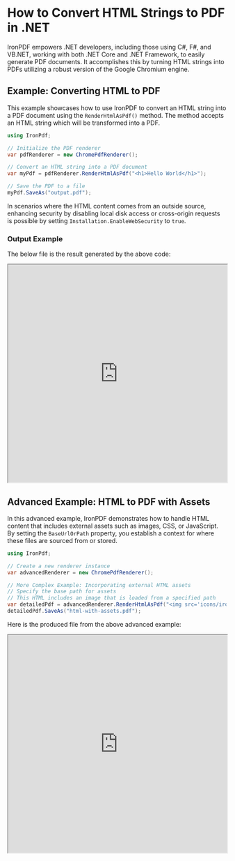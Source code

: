 # How to Convert HTML Strings to PDF in .NET

IronPDF empowers .NET developers, including those using C#, F#, and VB.NET, working with both .NET Core and .NET Framework, to easily generate PDF documents. It accomplishes this by turning HTML strings into PDFs utilizing a robust version of the Google Chromium engine.

## Example: Converting HTML to PDF

This example showcases how to use IronPDF to convert an HTML string into a PDF document using the `RenderHtmlAsPdf()` method. The method accepts an HTML string which will be transformed into a PDF.

```cs
using IronPdf;

// Initialize the PDF renderer
var pdfRenderer = new ChromePdfRenderer();

// Convert an HTML string into a PDF document
var myPdf = pdfRenderer.RenderHtmlAsPdf("<h1>Hello World</h1>");

// Save the PDF to a file
myPdf.SaveAs("output.pdf");
```

In scenarios where the HTML content comes from an outside source, enhancing security by disabling local disk access or cross-origin requests is possible by setting `Installation.EnableWebSecurity` to `true`.

### Output Example

The below file is the result generated by the above code:

<iframe loading="lazy" src="https://ironpdf.com/static-assets/pdf/how-to/html-string-to-pdf/output.pdf" width="100%" height="500px"></iframe>

## Advanced Example: HTML to PDF with Assets

In this advanced example, IronPDF demonstrates how to handle HTML content that includes external assets such as images, CSS, or JavaScript. By setting the `BaseUrlOrPath` property, you establish a context for where these files are sourced from or stored.

```cs
using IronPdf;

// Create a new renderer instance
var advancedRenderer = new ChromePdfRenderer();

// More Complex Example: Incorporating external HTML assets
// Specify the base path for assets
// This HTML includes an image that is loaded from a specified path
var detailedPdf = advancedRenderer.RenderHtmlAsPdf("<img src='icons/iron.png'>", @"C:\site\assets\");
detailedPdf.SaveAs("html-with-assets.pdf");
```

Here is the produced file from the above advanced example:

<iframe loading="lazy" src="https://ironpdf.com/static-assets/pdf/how-to/html-string-to-pdf/html-with-assets.pdf" width="100%" height="500px"></iframe>